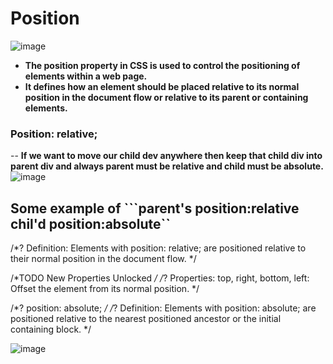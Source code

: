# Position
![image](https://github.com/user-attachments/assets/5098c9eb-e23c-42b4-b9e9-518e5ce4f3f9)
- **The position property in CSS is used to control the positioning of elements within a web page.**
- **It defines how an element should be placed relative to its normal position in the document flow or relative to its parent or containing elements.**
### Position: relative; 
-- **If we want to move our child dev anywhere then keep that child div into parent div and always parent must be relative and child must be absolute.**
![image](https://github.com/user-attachments/assets/6d40f415-f357-47de-8b07-5a2b55579462)
## Some example of ```parent's position:relative chil'd position:absolute``
/*? Definition: Elements with position: relative; are positioned relative to their normal position in the document flow. */

/*TODO New Properties Unlocked  */
/*? Properties: top, right, bottom, left: Offset the element from its normal position. */

/*? position: absolute; */
/*? Definition: Elements with position: absolute; are positioned relative to the nearest positioned ancestor or the initial containing block. */





![image](https://github.com/user-attachments/assets/05c0991f-ecc7-4bf0-845e-790d2798253e)
